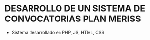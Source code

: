 # DESARROLLO DE UN SISTEMA DE CONVOCATORIAS PLAN MERISS
* Sistema desarrollado en PHP, JS, HTML, CSS
